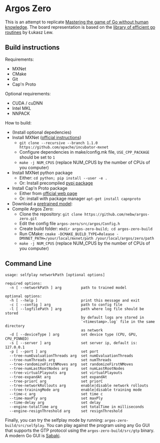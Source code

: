 # Argos Zero

This is an attempt to replicate [Mastering the game of Go without human knowledge](https://www.nature.com/articles/nature24270). The board representation is based on the [library of efficient go routines](https://github.com/lukaszlew/libego) by Łukasz Lew.

## Build instructions

Requirements:
* MXNet
* CMake
* Git
* Cap'n Proto

Optional requirements:
* CUDA / cuDNN
* Intel MKL
* NNPACK

How to build:
* (Install optional depedencies)
* Install MXNet ([official instructions](http://mxnet.incubator.apache.org/install/index.html))
  * `git clone --recursive --branch 1.1.0 https://github.com/apache/incubator-mxnet`
  * Configure dependencies in make/config.mk file, `USE_CPP_PACKAGE` should be set to `1`
  * `make -j NUM_CPUS` (replace NUM_CPUS by the number of CPUs of you computer)
* Install MXNet python package
  * Either: `cd python; pip install --user -e .`
  * Or: Install precompiled [pypi package](https://pypi.python.org/pypi/mxnet/1.1.0)
* Install Cap'n Proto package 
  * Either from [official web page](https://capnproto.org/install.html)
  * Or: install with package manager `apt-get install capnproto`
* Download a [pretrained model](https://drive.google.com/open?id=1gAxR_jJXmT2DhSOllJYW8Yng3jV07lTI):
* Compile Argos Zero:
  * Clone the repository: `git clone https://github.com/nebw/argos-zero.git`
  * Edit the config file `argos-zero/src/argos/Config.h`
  * Create build folder: `mkdir argos-zero-build; cd argos-zero-build`
  * Run CMake: `cmake -DCMAKE_BUILD_TYPE=Release -DMXNET_PATH=/your/local/mxnet/path /your/local/argos/zero/path`
  * `make -j NUM_CPUS` (replace NUM_CPUS by the number of CPUs of you computer)

## Command Line

```
usage: selfplay networkPath [optional options]

required options:
  -n [ --networkPath ] arg         path to trained model

optional options:
  -h [ --help ]                    print this message and exit
  -c [ --config ] arg              path to config file
  -l [ --logfilePath ] arg         path where log file should be stored
                                   by default logs are stored in 
                                   `<timestamp>.log` file in the same directory
                                   as network
  -d [ --deviceType ] arg          set device type (CPU, GPU, CPU_PINNED)
  -s [ --server ] arg              set server ip, default is: 127.0.0.1
  -p [ --port ] arg                set port
  --tree-numEvaluationThreads arg  set numEvaluationThreads
  --tree-numThreads arg            set numThreads
  --tree-randomizeFirstNMoves arg  set randomizeFirstNMoves
  --tree-numLastRootNodes arg      set numLastRootNodes
  --tree-virtualPlayouts arg       set virtualPlayouts
  --tree-expandAt arg              set expandAt
  --tree-priorC arg                set priorC
  --tree-networkRollouts arg       enable|disable network rollouts
  --tree-trainingMode arg          enable|disable training mode
  --time-c arg                     set time c
  --time-maxPly arg                set maxPly
  --time-delay arg                 set delay
  --engine-totalTime arg           set totalTime in milliseconds
  --engine-resignThreshold arg     set resignThreshold
```


Finally, you can try the selfplay mode by running: `argos-zero-build/src/selfplay`. You can play against the program using any Go GUI that supports the GTP protocol using the `argos-zero-build/src/gtp` binary. A modern Go GUI is [Sabaki](http://sabaki.yichuanshen.de/).
